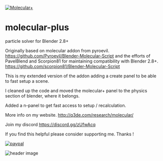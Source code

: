 [![Molecular+](https://github.com/u3dreal/molecular-plus/actions/workflows/main.yml/badge.svg)](https://github.com/u3dreal/molecular-plus/actions/workflows/main.yml)
# molecular-plus
particle solver for Blender 2.8+

Originally based on molecular addon from pyroevil. https://github.com/Pyroevil/Blender-Molecular-Script
and the efforts of PavelBlend and Scorpion81 for maintaining compatibility with Blender 2.8+. https://github.com/scorpion81/Blender-Molecular-Script

This is my extended version of the addon adding a create panel to be able to fast setup a scene.

I cleaned up the code and moved the molecular+ panel to the physics section of blender, where it belongs.

Added a n-panel to get fast access to setup / recalculation.

More info on my website. http://q3de.com/research/molecular/

Join my discord https://discord.gg/zUfwAcq

If you find this helpful please consider supporting me. Thanks !

[![paypal](https://www.paypalobjects.com/en_US/DK/i/btn/btn_donateCC_LG.gif)](https://www.paypal.com/cgi-bin/webscr?cmd=_s-xclick&hosted_button_id=J7W7MNCKVBYAA)

![header image](https://github.com/u3dreal/molecular-plus/blob/main/doc/molecular-plus.png)






